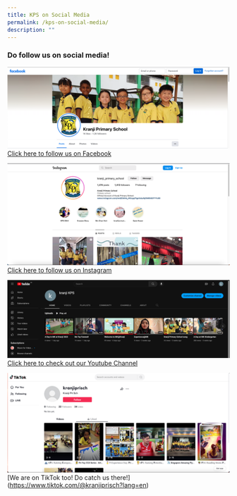 ```yaml
---
title: KPS on Social Media
permalink: /kps-on-social-media/
description: ""
---
```

### Do follow us on social media!

![](/images/Facebook_Page.png)
[Click here to follow us on Facebook](https://www.facebook.com/KranjiPrimarySchool.Official)

![](/images/Instagram_Page.png)
[Click here to follow us on Instagram](https://www.instagram.com/kranji_primary_school/?hl=e)

![](/images/Youtube_page.png)
[Click here to check out our Youtube Channel](https://www.youtube.com/@kranjikps595/videos)

![](/images/KPS-tiktok.png)
[We are on TikTok too! Do catch us there!]
(https://www.tiktok.com/@kranjiprisch?lang=en)